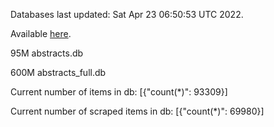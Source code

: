 Databases last updated: Sat Apr 23 06:50:53 UTC 2022. 

Available [here](https://github.com/cbeauhilton/ash-db/releases).


95M	abstracts.db

600M	abstracts_full.db

Current number of items in db:
[{"count(*)": 93309}]

Current number of scraped items in db:
[{"count(*)": 69980}]
